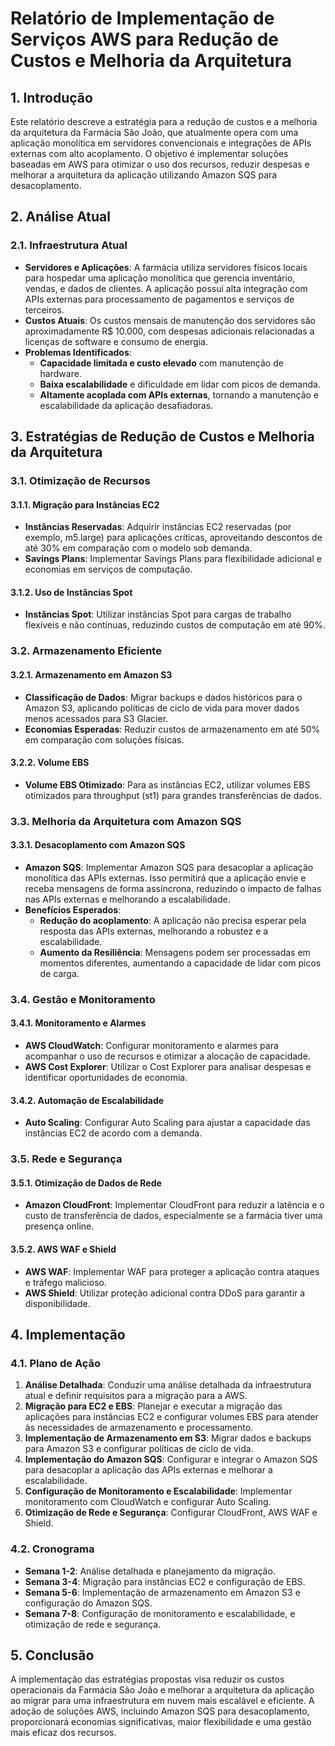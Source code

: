 # Relatório de Implementação de Serviços AWS para Redução de Custos e Melhoria da Arquitetura

## 1. Introdução

Este relatório descreve a estratégia para a redução de custos e a melhoria da arquitetura da Farmácia São João, que atualmente opera com uma aplicação monolítica em servidores convencionais e integrações de APIs externas com alto acoplamento. O objetivo é implementar soluções baseadas em AWS para otimizar o uso dos recursos, reduzir despesas e melhorar a arquitetura da aplicação utilizando Amazon SQS para desacoplamento.

## 2. Análise Atual

### 2.1. Infraestrutura Atual

- **Servidores e Aplicações**: A farmácia utiliza servidores físicos locais para hospedar uma aplicação monolítica que gerencia inventário, vendas, e dados de clientes. A aplicação possui alta integração com APIs externas para processamento de pagamentos e serviços de terceiros.
- **Custos Atuais**: Os custos mensais de manutenção dos servidores são aproximadamente R$ 10.000, com despesas adicionais relacionadas a licenças de software e consumo de energia.
- **Problemas Identificados**: 
  - **Capacidade limitada e custo elevado** com manutenção de hardware.
  - **Baixa escalabilidade** e dificuldade em lidar com picos de demanda.
  - **Altamente acoplada com APIs externas**, tornando a manutenção e escalabilidade da aplicação desafiadoras.

## 3. Estratégias de Redução de Custos e Melhoria da Arquitetura

### 3.1. Otimização de Recursos

#### 3.1.1. **Migração para Instâncias EC2**

- **Instâncias Reservadas**: Adquirir instâncias EC2 reservadas (por exemplo, m5.large) para aplicações críticas, aproveitando descontos de até 30% em comparação com o modelo sob demanda.
- **Savings Plans**: Implementar Savings Plans para flexibilidade adicional e economias em serviços de computação.

#### 3.1.2. **Uso de Instâncias Spot**

- **Instâncias Spot**: Utilizar instâncias Spot para cargas de trabalho flexíveis e não contínuas, reduzindo custos de computação em até 90%.

### 3.2. Armazenamento Eficiente

#### 3.2.1. **Armazenamento em Amazon S3**

- **Classificação de Dados**: Migrar backups e dados históricos para o Amazon S3, aplicando políticas de ciclo de vida para mover dados menos acessados para S3 Glacier.
- **Economias Esperadas**: Reduzir custos de armazenamento em até 50% em comparação com soluções físicas.

#### 3.2.2. **Volume EBS**

- **Volume EBS Otimizado**: Para as instâncias EC2, utilizar volumes EBS otimizados para throughput (st1) para grandes transferências de dados.

### 3.3. Melhoria da Arquitetura com Amazon SQS

#### 3.3.1. **Desacoplamento com Amazon SQS**

- **Amazon SQS**: Implementar Amazon SQS para desacoplar a aplicação monolítica das APIs externas. Isso permitirá que a aplicação envie e receba mensagens de forma assíncrona, reduzindo o impacto de falhas nas APIs externas e melhorando a escalabilidade.
- **Benefícios Esperados**: 
  - **Redução do acoplamento**: A aplicação não precisa esperar pela resposta das APIs externas, melhorando a robustez e a escalabilidade.
  - **Aumento da Resiliência**: Mensagens podem ser processadas em momentos diferentes, aumentando a capacidade de lidar com picos de carga.

### 3.4. Gestão e Monitoramento

#### 3.4.1. **Monitoramento e Alarmes**

- **AWS CloudWatch**: Configurar monitoramento e alarmes para acompanhar o uso de recursos e otimizar a alocação de capacidade.
- **AWS Cost Explorer**: Utilizar o Cost Explorer para analisar despesas e identificar oportunidades de economia.

#### 3.4.2. **Automação de Escalabilidade**

- **Auto Scaling**: Configurar Auto Scaling para ajustar a capacidade das instâncias EC2 de acordo com a demanda.

### 3.5. Rede e Segurança

#### 3.5.1. **Otimização de Dados de Rede**

- **Amazon CloudFront**: Implementar CloudFront para reduzir a latência e o custo de transferência de dados, especialmente se a farmácia tiver uma presença online.

#### 3.5.2. **AWS WAF e Shield**

- **AWS WAF**: Implementar WAF para proteger a aplicação contra ataques e tráfego malicioso.
- **AWS Shield**: Utilizar proteção adicional contra DDoS para garantir a disponibilidade.

## 4. Implementação

### 4.1. Plano de Ação

1. **Análise Detalhada**: Conduzir uma análise detalhada da infraestrutura atual e definir requisitos para a migração para a AWS.
2. **Migração para EC2 e EBS**: Planejar e executar a migração das aplicações para instâncias EC2 e configurar volumes EBS para atender às necessidades de armazenamento e processamento.
3. **Implementação de Armazenamento em S3**: Migrar dados e backups para Amazon S3 e configurar políticas de ciclo de vida.
4. **Implementação do Amazon SQS**: Configurar e integrar o Amazon SQS para desacoplar a aplicação das APIs externas e melhorar a escalabilidade.
5. **Configuração de Monitoramento e Escalabilidade**: Implementar monitoramento com CloudWatch e configurar Auto Scaling.
6. **Otimização de Rede e Segurança**: Configurar CloudFront, AWS WAF e Shield.

### 4.2. Cronograma

- **Semana 1-2**: Análise detalhada e planejamento da migração.
- **Semana 3-4**: Migração para instâncias EC2 e configuração de EBS.
- **Semana 5-6**: Implementação de armazenamento em Amazon S3 e configuração do Amazon SQS.
- **Semana 7-8**: Configuração de monitoramento e escalabilidade, e otimização de rede e segurança.

## 5. Conclusão

A implementação das estratégias propostas visa reduzir os custos operacionais da Farmácia São João e melhorar a arquitetura da aplicação ao migrar para uma infraestrutura em nuvem mais escalável e eficiente. A adoção de soluções AWS, incluindo Amazon SQS para desacoplamento, proporcionará economias significativas, maior flexibilidade e uma gestão mais eficaz dos recursos.
